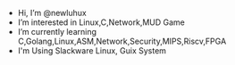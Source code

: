 - Hi, I’m @newluhux
- I’m interested in Linux,C,Network,MUD Game
- I’m currently learning C,Golang,Linux,ASM,Network,Security,MIPS,Riscv,FPGA
- I'm Using Slackware Linux, Guix System
<!---
newluhux/newluhux is a ✨ special ✨ repository because its `README.md` (this file) appears on your GitHub profile.
You can click the Preview link to take a look at your changes.
--->
